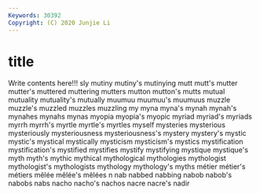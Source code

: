 ```yaml
---
Keywords: 30392
Copyright: (C) 2020 Junjie Li
---
```


# title

Write contents here!!!
sly 
mutiny 
mutiny's 
mutinying 
mutt 
mutt's
mutter 
mutter's 
muttered 
muttering 
mutters 
mutton 
mutton's 
mutts 
mutual 
mutuality
mutuality's 
mutually 
muumuu 
muumuu's 
muumuus 
muzzle 
muzzle's 
muzzled 
muzzles 
muzzling
my 
myna 
myna's 
mynah 
mynah's 
mynahes 
mynahs 
mynas 
myopia 
myopia's
myopic 
myriad 
myriad's 
myriads 
myrrh 
myrrh's 
myrtle 
myrtle's 
myrtles 
myself
mysteries 
mysterious 
mysteriously 
mysteriousness 
mysteriousness's 
mystery 
mystery's 
mystic 
mystic's 
mystical
mystically 
mysticism 
mysticism's 
mystics 
mystification 
mystification's 
mystified 
mystifies 
mystify 
mystifying
mystique 
mystique's 
myth 
myth's 
mythic 
mythical 
mythological 
mythologies 
mythologist 
mythologist's
mythologists 
mythology 
mythology's 
myths 
métier 
métier's 
métiers 
mêlée 
mêlée's 
mêlées
n 
nab 
nabbed 
nabbing 
nabob 
nabob's 
nabobs 
nabs 
nacho 
nacho's
nachos 
nacre 
nacre's 
nadir 
